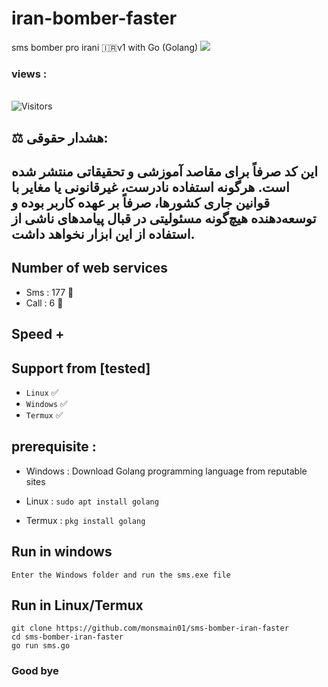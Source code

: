 # iran-bomber-faster
sms bomber pro irani 🇮🇷v1 with Go (Golang)
<img src="screen/Screenshot_20230815-000720_Chrome.jpg">

<h3>views :</h3>
<br>
<img src="https://profile-counter.glitch.me/monsmain01/count.svg" alt="Visitors">

## ⚖️ هشدار حقوقی:
## این کد صرفاً برای مقاصد آموزشی و تحقیقاتی منتشر شده است. هرگونه استفاده نادرست، غیرقانونی یا مغایر با قوانین جاری کشورها، صرفاً بر عهده کاربر بوده و توسعه‌دهنده هیچ‌گونه مسئولیتی در قبال پیامدهای ناشی از استفاده از این ابزار نخواهد داشت.


## Number of web services 

- Sms : 177 🧨
- Call : 6 🧨

## Speed +

## Support from [tested]
- `Linux` ✅
- `Windows` ✅
- `Termux` ✅

## prerequisite :

- Windows : Download Golang programming language from reputable sites

- Linux : `sudo apt install golang `

- Termux : `pkg install golang `

## Run in windows

`Enter the Windows folder and run the sms.exe file`

## Run in Linux/Termux

```
git clone https://github.com/monsmain01/sms-bomber-iran-faster
cd sms-bomber-iran-faster
go run sms.go
```


 ### Good bye
